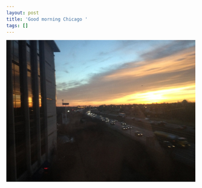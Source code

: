 ```yaml
---
layout: post
title: 'Good morning Chicago '
tags: []
---
```


<p>
<div class='p_embed p_image_embed'>
<img alt="Image" height="375" src="/images/36418807-image.jpg" width="500" />

</div>
</p>
